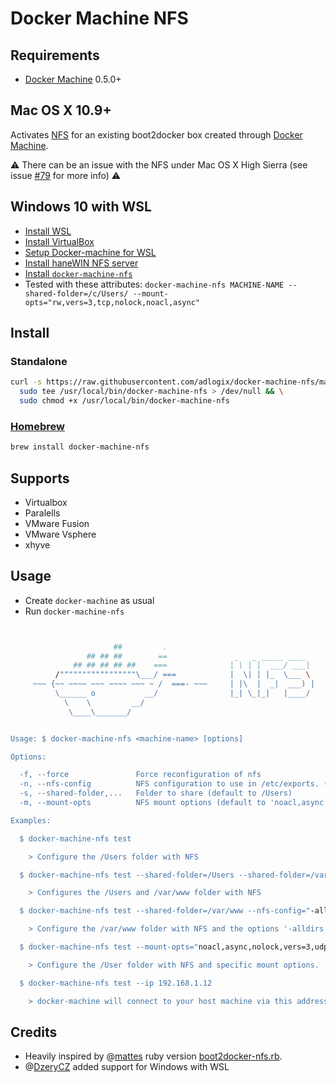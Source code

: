 # Docker Machine NFS

## Requirements

* [Docker Machine](https://docs.docker.com/machine/) 0.5.0+

## Mac OS X 10.9+

Activates [NFS](https://en.wikipedia.org/wiki/Network_File_System) for an
existing boot2docker box created through
[Docker Machine](https://docs.docker.com/machine/).

:warning: There can be an issue with the NFS under Mac OS X High Sierra (see issue [#79](https://github.com/adlogix/docker-machine-nfs/issues/79) for more info) :warning:

## Windows 10 with WSL

* [Install WSL](https://docs.microsoft.com/en-us/windows/wsl/install-win10)
* [Install VirtualBox](https://www.virtualbox.org/wiki/Downloads)
* [Setup Docker-machine for WSL](https://www.paraesthesia.com/archive/2018/09/20/docker-on-wsl-with-virtualbox-and-docker-machine/)
* [Install haneWIN NFS server](https://hanewin.net/nfs-e.htm)
* [Install `docker-machine-nfs`](#standalone)
* Tested with these attributes: `docker-machine-nfs MACHINE-NAME --shared-folder=/c/Users/ --mount-opts="rw,vers=3,tcp,nolock,noacl,async"`

## Install

### Standalone

```sh
curl -s https://raw.githubusercontent.com/adlogix/docker-machine-nfs/master/docker-machine-nfs.sh |
  sudo tee /usr/local/bin/docker-machine-nfs > /dev/null && \
  sudo chmod +x /usr/local/bin/docker-machine-nfs
```

### [Homebrew](http://brew.sh/)

```sh
brew install docker-machine-nfs
```


## Supports

* Virtualbox
* Paralells
* VMware Fusion
* VMware Vsphere
* xhyve

## Usage

* Create `docker-machine` as usual
* Run `docker-machine-nfs`

```sh


                       ##         .
                 ## ## ##        ==               _   _ _____ ____
              ## ## ## ## ##    ===              | \ | |  ___/ ___|
          /"""""""""""""""""\___/ ===            |  \| | |_  \___ \
     ~~~ {~~ ~~~~ ~~~ ~~~~ ~~~ ~ /  ===- ~~~     | |\  |  _|  ___) |
          \______ o           __/                |_| \_|_|   |____/
            \    \         __/
             \____\_______/


Usage: $ docker-machine-nfs <machine-name> [options]

Options:

  -f, --force               Force reconfiguration of nfs
  -n, --nfs-config          NFS configuration to use in /etc/exports. (default to '-alldirs -mapall=\$(id -u):\$(id -g)')
  -s, --shared-folder,...   Folder to share (default to /Users)
  -m, --mount-opts          NFS mount options (default to 'noacl,async')

Examples:

  $ docker-machine-nfs test

    > Configure the /Users folder with NFS

  $ docker-machine-nfs test --shared-folder=/Users --shared-folder=/var/www

    > Configures the /Users and /var/www folder with NFS

  $ docker-machine-nfs test --shared-folder=/var/www --nfs-config="-alldirs -maproot=0"

    > Configure the /var/www folder with NFS and the options '-alldirs -maproot=0'

  $ docker-machine-nfs test --mount-opts="noacl,async,nolock,vers=3,udp,noatime,actimeo=1"

    > Configure the /User folder with NFS and specific mount options.

  $ docker-machine-nfs test --ip 192.168.1.12

    > docker-machine will connect to your host machine via this address

```

## Credits

* Heavily inspired by @[mattes](https://github.com/mattes) ruby version
[boot2docker-nfs.rb](https://gist.github.com/mattes/4d7f435d759ca2581347).
* @[DzeryCZ](https://github.com/DzeryCZ) added support for Windows with WSL